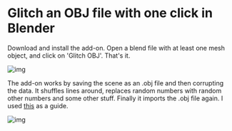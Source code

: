 # Glitch an OBJ file with one click in Blender
Download and install the add-on. Open a blend file with at least one mesh object, and click on 'Glitch OBJ'. That's it.

![img](https://github.com/hanswillem/Blender_Add-on_Glitch_OBJ/blob/master/example_img.png)

The add-on works by saving the scene as an .obj file and then corrupting the data. It shuffles lines around, replaces random numbers with random other numbers and some other stuff. Finally it imports the .obj file again. I used [this](http://www.srcxor.org/blog/3d-glitching/) as a guide.

![img](https://github.com/hanswillem/Blender_Add-on_Glitch_OBJ/blob/master/messing_with_obj.png)
